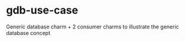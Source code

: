 # gdb-use-case

Generic database charm + 2 consumer charms to illustrate the generic database concept
